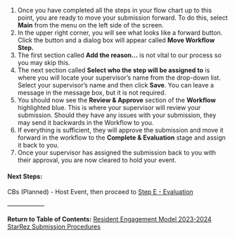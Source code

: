 1. Once you have completed all the steps in your flow chart up to this point, you are ready to move your submission forward. To do this, select **Main** from the menu on the left side of the screen.
2. In the upper right corner, you will see what looks like a forward button. Click the button and a dialog box will appear called **Move Workflow Step.**
3. The first section called **Add the reason...** is not vital to our process so you may skip this.
4. The next section called **Select who the step will be assigned to** is where you will locate your supervisor’s name from the drop-down list. Select your supervisor’s name and then click **Save**. You can leave a message in the message box, but it is not required.
5. You should now see the **Review & Approve** section of the **Workflow** highlighted blue. This is where your supervisor will review your submission. Should they have any issues with your submission, they may send it backwards in the Workflow to you.
6. If everything is sufficient, they will approve the submission and move it forward in the workflow to the **Complete & Evaluation** stage and assign it back to you.
7. Once your supervisor has assigned the submission back to you with their approval, you are now cleared to hold your event. 

#### Next Steps:
CBs (Planned) - Host Event, then proceed to [Step E - Evaluation](Step%20E%20-%20Evaluation.md)

——————

**Return to Table of Contents:**
[Resident Engagement Model 2023-2024 StarRez Submission Procedures](Resident%20Engagement%20Model%202023-2024%20StarRez%20Submission%20Procedures.md)